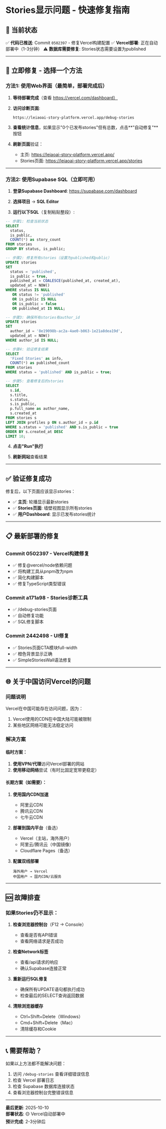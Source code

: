 # Stories显示问题 - 快速修复指南

## 🚨 当前状态

✅ **代码已推送**: Commit `0502397` - 修复Vercel构建配置
✅ **Vercel部署**: 正在自动部署中（1-3分钟）
⚠️ **数据库需要修复**: Stories状态需要设置为published

---

## 🔧 立即修复 - 选择一个方法

### 方法1: 使用Web界面（最简单，部署完成后）

1. **等待部署完成**（查看 https://vercel.com/dashboard）

2. **访问诊断页面**:
   ```
   https://leiaoai-story-platform.vercel.app/debug-stories
   ```

3. **查看统计信息**，如果显示"0个已发布stories"但有总数，点击**"自动修复"**按钮

4. **刷新页面**验证：
   - 主页: https://leiaoai-story-platform.vercel.app/
   - Stories页面: https://leiaoai-story-platform.vercel.app/stories

---

### 方法2: 使用Supabase SQL（立即可用）

1. **登录Supabase Dashboard**: https://supabase.com/dashboard

2. **选择项目** → **SQL Editor**

3. **运行以下SQL**（复制粘贴整段）:

```sql
-- 步骤1: 检查当前状态
SELECT 
  status,
  is_public,
  COUNT(*) as story_count
FROM stories
GROUP BY status, is_public;

-- 步骤2: 修复所有stories（设置为published和public）
UPDATE stories
SET 
  status = 'published',
  is_public = true,
  published_at = COALESCE(published_at, created_at),
  updated_at = NOW()
WHERE status IS NULL 
   OR status != 'published' 
   OR is_public IS NULL 
   OR is_public = false 
   OR published_at IS NULL;

-- 步骤3: 确保所有stories有author_id
UPDATE stories
SET 
  author_id = '8e19098b-ac2a-4ae0-b063-1e21a8dea19d',
  updated_at = NOW()
WHERE author_id IS NULL;

-- 步骤4: 验证修复结果
SELECT 
  'Fixed Stories' as info,
  COUNT(*) as published_count
FROM stories
WHERE status = 'published' AND is_public = true;

-- 步骤5: 查看修复后的stories
SELECT 
  s.id,
  s.title,
  s.status,
  s.is_public,
  p.full_name as author_name,
  s.created_at
FROM stories s
LEFT JOIN profiles p ON s.author_id = p.id
WHERE s.status = 'published' AND s.is_public = true
ORDER BY s.created_at DESC
LIMIT 10;
```

4. **点击"Run"执行**

5. **刷新网站**查看结果

---

## ✅ 验证修复成功

修复后，以下页面应该显示stories：

- ✅ **主页**: 轮播显示最新stories
- ✅ **Stories页面**: 墙壁视图显示所有stories  
- ✅ **用户Dashboard**: 显示已发布stories统计

---

## 📋 最新部署的修复

### Commit 0502397 - Vercel构建修复
- ✅ 修复@vercel/node依赖问题
- ✅ 将构建工具从pnpm改为npm
- ✅ 简化构建脚本
- ✅ 修复TypeScript类型错误

### Commit a171a98 - Stories诊断工具
- ✅ /debug-stories页面
- ✅ 自动修复功能
- ✅ SQL修复脚本

### Commit 2442498 - UI修复
- ✅ Stories页面CTA模块full-width
- ✅ 橙色背景显示正确
- ✅ SimpleStoriesWall语法修复

---

## 🌐 关于中国访问Vercel的问题

### 问题说明
Vercel在中国可能存在访问问题，因为：
1. Vercel使用的CDN在中国大陆可能被限制
2. 某些地区网络可能无法稳定访问

### 解决方案

#### 临时方案：
1. **使用VPN/代理**访问Vercel部署的网站
2. **使用移动网络**尝试（有时比固定宽带更稳定）

#### 长期方案（如需要）：
1. **使用国内CDN加速**
   - 阿里云CDN
   - 腾讯云CDN
   - 七牛云CDN

2. **部署到国内平台**（备选）
   - Vercel（主站，海外用户）
   - 阿里云/腾讯云（中国镜像）
   - Cloudflare Pages（备选）

3. **配置双线部署**
   ```
   海外用户 → Vercel
   中国用户 → 国内CDN/云服务
   ```

---

## 🆘 故障排查

### 如果Stories仍不显示：

1. **检查浏览器控制台**（F12 → Console）
   - 查看是否有API错误
   - 查看网络请求是否成功

2. **检查Network标签**
   - 查看/api请求的响应
   - 确认Supabase连接正常

3. **重新运行SQL修复**
   - 确保所有UPDATE语句都执行成功
   - 检查最后的SELECT查询返回数据

4. **清除浏览器缓存**
   - Ctrl+Shift+Delete（Windows）
   - Cmd+Shift+Delete（Mac）
   - 清除缓存和Cookie

---

## 📞 需要帮助？

如果以上方法都不能解决问题：

1. 访问 `/debug-stories` 查看详细错误信息
2. 检查 Vercel 部署日志
3. 检查 Supabase 数据库连接状态
4. 查看浏览器控制台完整错误信息

---

**最后更新**: 2025-10-10  
**部署状态**: 🟡 Vercel自动部署中  
**预计完成**: 2-3分钟后

